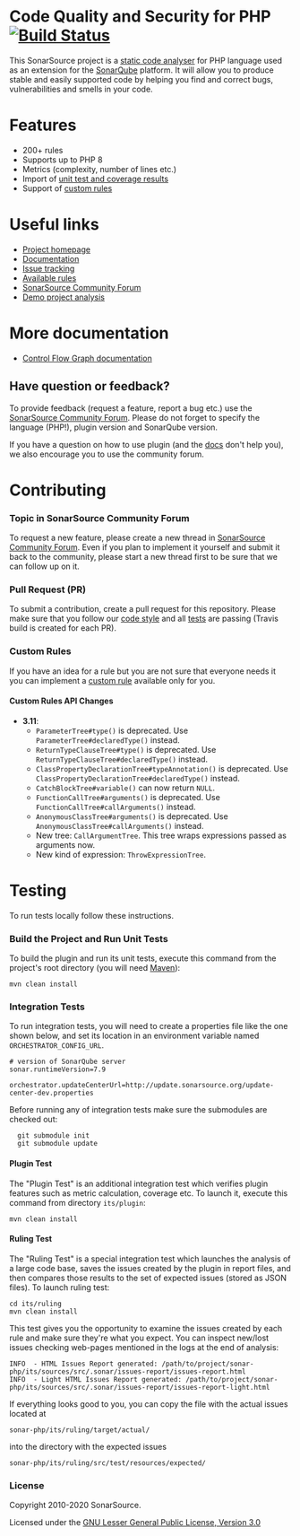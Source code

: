 # Code Quality and Security for PHP [![Build Status](https://travis-ci.org/SonarSource/sonar-php.svg?branch=master)](https://travis-ci.org/SonarSource/sonar-php)

This SonarSource project is a [static code analyser](https://en.wikipedia.org/wiki/Static_program_analysis) for PHP language used as an extension for the [SonarQube](http://www.sonarqube.org/) platform. It will allow you to produce stable and easily supported code by helping you find and correct bugs, vulnerabilities and smells in your code.


# Features
* 200+ rules
* Supports up to PHP 8
* Metrics (complexity, number of lines etc.)
* Import of [unit test and coverage results](http://docs.sonarqube.org/display/PLUG/PHP+Unit+Test+and+Coverage+Results+Import)
* Support of [custom rules](http://docs.sonarqube.org/display/PLUG/Custom+Rules+for+PHP)

# Useful links

* [Project homepage](https://redirect.sonarsource.com/plugins/php.html)
* [Documentation](https://docs.sonarqube.org/latest/analysis/languages/php/)
* [Issue tracking](http://jira.sonarsource.com/browse/SONARPHP)
* [Available rules](https://rules.sonarsource.com/php)
* [SonarSource Community Forum](https://community.sonarsource.com/)
* [Demo project analysis](https://sonarcloud.io/dashboard?id=monica)

# More documentation

* [Control Flow Graph documentation](CFG.md)

Have question or feedback?
--------------------------

To provide feedback (request a feature, report a bug etc.) use the [SonarSource Community Forum](https://community.sonarsource.com/). Please do not forget to specify the language (PHP!), plugin version and SonarQube version.

If you have a question on how to use plugin (and the [docs](https://docs.sonarqube.org/latest/analysis/languages/php/) don't help you), we also encourage you to use the community forum.

# Contributing

### Topic in SonarSource Community Forum

To request a new feature, please create a new thread in [SonarSource Community Forum](https://community.sonarsource.com/). Even if you plan to implement it yourself and submit it back to the community, please start a new thread first to be sure that we can follow up on it.

### Pull Request (PR)
To submit a contribution, create a pull request for this repository. Please make sure that you follow our [code style](https://github.com/SonarSource/sonar-developer-toolset) and all [tests](#testing) are passing (Travis build is created for each PR).

### Custom Rules
If you have an idea for a rule but you are not sure that everyone needs it you can implement a [custom rule](http://docs.sonarqube.org/display/PLUG/Custom+Rules+for+PHP) available only for you.

#### Custom Rules API Changes
- **3.11**:
    * `ParameterTree#type()` is deprecated. Use `ParameterTree#declaredType()` instead.
    * `ReturnTypeClauseTree#type()` is deprecated. Use `ReturnTypeClauseTree#declaredType()` instead.
    * `ClassPropertyDeclarationTree#typeAnnotation()` is deprecated. Use `ClassPropertyDeclarationTree#declaredType()` instead.
    * `CatchBlockTree#variable()` can now return `NULL`.
    * `FunctionCallTree#arguments()` is deprecated. Use `FunctionCallTree#callArguments()` instead.
    * `AnonymousClassTree#arguments()` is deprecated. Use `AnonymousClassTree#callArguments()` instead.
    * New tree: `CallArgumentTree`. This tree wraps expressions passed as arguments now.   
    * New kind of expression: `ThrowExpressionTree`.

# <a name="testing"></a>Testing
To run tests locally follow these instructions.

### Build the Project and Run Unit Tests
To build the plugin and run its unit tests, execute this command from the project's root directory (you will need [Maven](http://maven.apache.org/)):
```
mvn clean install
```

### Integration Tests
To run integration tests, you will need to create a properties file like the one shown below, and set its location in an environment variable named `ORCHESTRATOR_CONFIG_URL`.
```
# version of SonarQube server
sonar.runtimeVersion=7.9

orchestrator.updateCenterUrl=http://update.sonarsource.org/update-center-dev.properties
```
Before running any of integration tests make sure the submodules are checked out:
```
  git submodule init
  git submodule update
```
#### Plugin Test
The "Plugin Test" is an additional integration test which verifies plugin features such as metric calculation, coverage etc. To launch it, execute this command from directory `its/plugin`:
```
mvn clean install
```

#### Ruling Test
The "Ruling Test" is a special integration test which launches the analysis of a large code base, saves the issues created by the plugin in report files, and then compares those results to the set of expected issues (stored as JSON files). To launch ruling test:
```
cd its/ruling
mvn clean install
```

This test gives you the opportunity to examine the issues created by each rule and make sure they're what you expect. You can inspect new/lost issues checking web-pages mentioned in the logs at the end of analysis:
```
INFO  - HTML Issues Report generated: /path/to/project/sonar-php/its/sources/src/.sonar/issues-report/issues-report.html
INFO  - Light HTML Issues Report generated: /path/to/project/sonar-php/its/sources/src/.sonar/issues-report/issues-report-light.html
```
If everything looks good to you, you can copy the file with the actual issues located at
```
sonar-php/its/ruling/target/actual/
```
into the directory with the expected issues
```
sonar-php/its/ruling/src/test/resources/expected/
```

### License

Copyright 2010-2020 SonarSource.

Licensed under the [GNU Lesser General Public License, Version 3.0](http://www.gnu.org/licenses/lgpl.txt)
